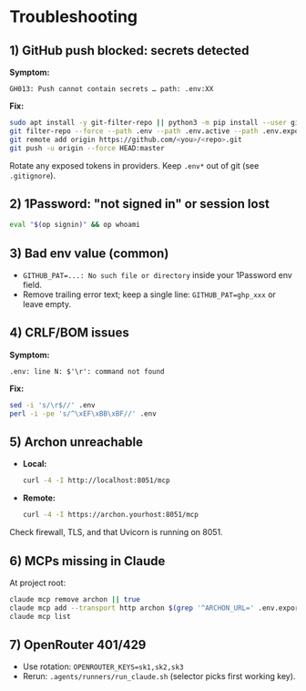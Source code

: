 # Troubleshooting

## 1) GitHub push blocked: secrets detected
**Symptom:**
```
GH013: Push cannot contain secrets … path: .env:XX
```

**Fix:**
```bash
sudo apt install -y git-filter-repo || python3 -m pip install --user git-filter-repo
git filter-repo --force --path .env --path .env.active --path .env.export --invert-paths
git remote add origin https://github.com/<you>/<repo>.git
git push -u origin --force HEAD:master
```

Rotate any exposed tokens in providers. Keep `.env*` out of git (see `.gitignore`).

## 2) 1Password: "not signed in" or session lost
```bash
eval "$(op signin)" && op whoami
```

## 3) Bad env value (common)
- `GITHUB_PAT=...: No such file or directory` inside your 1Password env field.
- Remove trailing error text; keep a single line: `GITHUB_PAT=ghp_xxx` or leave empty.

## 4) CRLF/BOM issues
**Symptom:**
```
.env: line N: $'\r': command not found
```

**Fix:**
```bash
sed -i 's/\r$//' .env
perl -i -pe 's/^\xEF\xBB\xBF//' .env
```

## 5) Archon unreachable
- **Local:**
  ```bash
  curl -4 -I http://localhost:8051/mcp
  ```

- **Remote:**
  ```bash
  curl -4 -I https://archon.yourhost:8051/mcp
  ```

Check firewall, TLS, and that Uvicorn is running on 8051.

## 6) MCPs missing in Claude
At project root:
```bash
claude mcp remove archon || true
claude mcp add --transport http archon $(grep '^ARCHON_URL=' .env.export | cut -d= -f2)
claude mcp list
```

## 7) OpenRouter 401/429
- Use rotation: `OPENROUTER_KEYS=sk1,sk2,sk3`
- Rerun: `.agents/runners/run_claude.sh` (selector picks first working key).